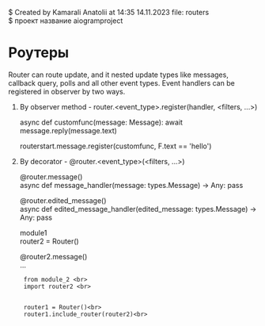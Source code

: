 <spam>$ Created by Kamarali Anatolii at 14:35 14.11.2023 file: routers </spam><br>
$ проект название aiogramproject

# Роутеры
Router can route update, and it nested update types like messages, <br>
callback query, polls and all other event types.
Event handlers can be registered in observer by two ways.<br>

1. By observer method - router.<event_type>.register(handler, <filters, ...>)

    async def customfunc(message: Message):
        await message.reply(message.text)
    
    routerstart.message.register(customfunc, F.text == 'hello')


2. By decorator - @router.<event_type>(<filters, ...>)

    @router.message()<br>
    async def message_handler(message: types.Message) -> Any: pass<br>
    
    @router.edited_message()<br>
    async def edited_message_handler(edited_message: types.Message) -> Any: pass<br>
    
    module1<br>
    router2 = Router()<br>
    
    @router2.message()<br>
        ...<br>
        
        from module_2 <br>
        import router2 <br>
        
        
        router1 = Router()<br>
        router1.include_router(router2)<br>